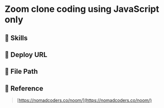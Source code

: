 # Zoom clone coding using JavaScript only

## 📌 Skills

## 📌 Deploy URL

## 📌 File Path

## 📌 Reference
> [https://nomadcoders.co/noom/](https://nomadcoders.co/noom/)


